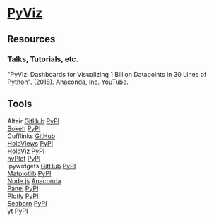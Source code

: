 # [PyViz](https://pyviz.org)



## Resources

### Talks, Tutorials, etc.

"PyViz: Dashboards for Visualizing 1 Billion Datapoints in 30 Lines of Python". (2018). Anaconda, Inc. [YouTube](https://www.youtube.com/watch?v=k27MJJLJNT4).<br>



## Tools

Altair [GitHub](https://altair-viz.github.io) [PyPI](https://pypi.org/project/altair/)<br>
[Bokeh](https://bokeh.org) [PyPI](https://pypi.org/project/bokeh/)<br>
Cufflinks [GitHub](https://github.com/santosjorge/cufflinks)<br>
[HoloViews](https://holoviews.org) [PyPI](https://pypi.org/project/holoviews/)<br>
[HoloViz](https://holoviz.org) [PyPI](https://pypi.org/project/holoviz/)<br>
[hvPlot](https://hvplot.holoviz.org) [PyPI](https://pypi.org/project/hvplot/)<br>
ipywidgets [GitHub](https://github.com/jupyter-widgets/ipywidgets) [PyPI](https://pypi.org/project/jupyterlab-widgets/)<br>
[Matplotlib](https://matplotlib.org) [PyPI](https://pypi.org/project/matplotlib/)<br>
[Node.js](https://nodejs.org/en/) [Anaconda](https://anaconda.org/conda-forge/nodejs)<br>
[Panel](https://panel.holoviz.org) [PyPI](https://pypi.org/project/panel/)<br>
[Plotly](https://plotly.com/python/) [PyPI](https://pypi.org/project/plotly/)<br>
[Seaborn](https://seaborn.pydata.org) [PyPI](https://pypi.org/project/seaborn/)<br>
[yt](https://yt-project.org) [PyPI](https://pypi.org/project/yt/)<br>

